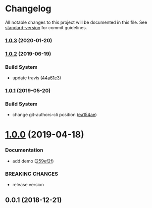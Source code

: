 # Changelog

All notable changes to this project will be documented in this file. See [standard-version](https://github.com/conventional-changelog/standard-version) for commit guidelines.

### [1.0.3](https://github.com/Kikobeats/kikobeats/compare/v1.0.2...v1.0.3) (2020-01-20)

### [1.0.2](https://github.com/Kikobeats/kikobeats/compare/v1.0.1...v1.0.2) (2019-06-19)


### Build System

* update travis ([44a61c3](https://github.com/Kikobeats/kikobeats/commit/44a61c3))



### [1.0.1](https://github.com/Kikobeats/kikobeats/compare/v1.0.0...v1.0.1) (2019-05-20)


### Build System

* change git-authors-cli position ([ea154ae](https://github.com/Kikobeats/kikobeats/commit/ea154ae))



# [1.0.0](https://github.com/Kikobeats/kikobeats/compare/v0.0.1...v1.0.0) (2019-04-18)


### Documentation

* add demo ([259ef2f](https://github.com/Kikobeats/kikobeats/commit/259ef2f))


### BREAKING CHANGES

* release version



<a name="0.0.1"></a>
## 0.0.1 (2018-12-21)

